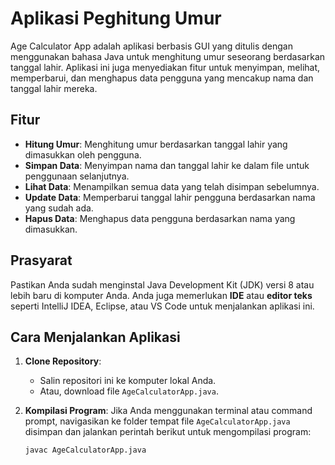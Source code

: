 # Aplikasi Peghitung Umur 

Age Calculator App adalah aplikasi berbasis GUI yang ditulis dengan menggunakan bahasa Java untuk menghitung umur seseorang berdasarkan tanggal lahir. Aplikasi ini juga menyediakan fitur untuk menyimpan, melihat, memperbarui, dan menghapus data pengguna yang mencakup nama dan tanggal lahir mereka.

## Fitur

- **Hitung Umur**: Menghitung umur berdasarkan tanggal lahir yang dimasukkan oleh pengguna.
- **Simpan Data**: Menyimpan nama dan tanggal lahir ke dalam file untuk penggunaan selanjutnya.
- **Lihat Data**: Menampilkan semua data yang telah disimpan sebelumnya.
- **Update Data**: Memperbarui tanggal lahir pengguna berdasarkan nama yang sudah ada.
- **Hapus Data**: Menghapus data pengguna berdasarkan nama yang dimasukkan.

## Prasyarat

Pastikan Anda sudah menginstal Java Development Kit (JDK) versi 8 atau lebih baru di komputer Anda. Anda juga memerlukan **IDE** atau **editor teks** seperti IntelliJ IDEA, Eclipse, atau VS Code untuk menjalankan aplikasi ini.

## Cara Menjalankan Aplikasi

1. **Clone Repository**:
   - Salin repositori ini ke komputer lokal Anda.
   - Atau, download file `AgeCalculatorApp.java`.

2. **Kompilasi Program**:
   Jika Anda menggunakan terminal atau command prompt, navigasikan ke folder tempat file `AgeCalculatorApp.java` disimpan dan jalankan perintah berikut untuk mengompilasi program:
   
   ```bash
   javac AgeCalculatorApp.java
